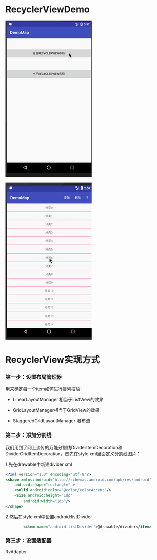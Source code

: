 # RecyclerViewDemo

![demo](pic/1.gif)

![demo](pic/2.gif)


# RecyclerView实现方式

### 第一步：设置布局管理器
用来确定每一个item如何进行排列摆放:

- LinearLayoutManager 相当于ListView的效果

- GridLayoutManager相当于GridView的效果

- StaggeredGridLayoutManager 瀑布流

### 第二步：添加分割线

我们用到了网上流传的万能分割线DividerItemDecoration和DividerGridItemDecoration，首先在style.xml里面定义分割线图片：

1.先在drawable中新建divider.xml 
```xml 
<?xml version="1.0" encoding="utf-8"?>
<shape xmlns:android="http://schemas.android.com/apk/res/android"
    android:shape="rectangle" >
    <solid android:color="@color/colorAccent"/>
    <size android:height="1dp"
        android:width="1dp"/>
</shape>
```

2.然后在style.xml中设置android:listDivider
```xml
        <item name="android:listDivider">@drawable/divider</item>
```

### 第三步：设置适配器
RvAdapter